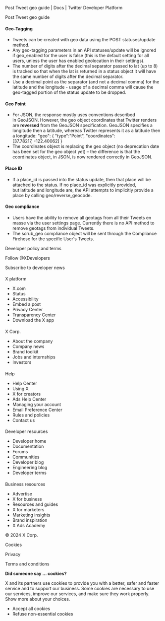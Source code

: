 



Post Tweet geo guide | Docs | Twitter Developer Platform 





































































































Post Tweet geo guide



#### **Geo-Tagging**


* Tweets can be created with geo data using the POST statuses/update method.
* Any geo-tagging parameters in an API statuses/update will be ignored if geo\_enabled for the user is false (this is the default setting for all users, unless the user has enabled geolocation in their settings).
* The number of digits after the decimal separator passed to lat (up to 8) is tracked so that when the lat is returned in a status object it will have the same number of digits after the decimal separator.
* Use a decimal point as the separator (and not a decimal comma) for the latitude and the longitude - usage of a decimal comma will cause the geo-tagged portion of the status update to be dropped.


#### **Geo Point**


* For JSON, the response mostly uses conventions described in GeoJSON. However, the geo object coordinates that Twitter renders are **reversed** from the GeoJSON specification. GeoJSON specifies a longitude then a latitude, whereas Twitter represents it as a latitude then a longitude: "geo": { "type":"Point", "coordinates":[37.78217, -122.40062] }
* The coordinates object is replacing the geo object (no deprecation date has been set for the geo object yet) – the difference is that the coordinates object, in JSON, is now rendered correctly in GeoJSON.


#### **Place ID**


* If a place\_id is passed into the status update, then that place will be attached to the status. If no place\_id was explicitly provided, but latitude and longitude are, the API attempts to implicitly provide a place by calling geo/reverse\_geocode.


#### **Geo compliance**


* Users have the ability to remove all geotags from all their Tweets en masse via the user settings page. Currently there is no API method to remove geotags from individual Tweets.
* The scrub\_geo compliance object will be sent through the Compliance Firehose for the specific User's Tweets.



















Developer policy and terms


Follow @XDevelopers


Subscribe to developer news












#### 
 X platform


* X.com
* Status
* Accessibility
* Embed a post
* Privacy Center
* Transparency Center
* Download the X app




#### 
 X Corp.


* About the company
* Company news
* Brand toolkit
* Jobs and internships
* Investors




#### 
 Help


* Help Center
* Using X
* X for creators
* Ads Help Center
* Managing your account
* Email Preference Center
* Rules and policies
* Contact us




#### 
 Developer resources


* Developer home
* Documentation
* Forums
* Communities
* Developer blog
* Engineering blog
* Developer terms




#### 
 Business resources


* Advertise
* X for business
* Resources and guides
* X for marketers
* Marketing insights
* Brand inspiration
* X Ads Academy









 © 2024 X Corp.
 


Cookies


Privacy


Terms and conditions






















**Did someone say … cookies?**  
  


 X and its partners use cookies to provide you with a better, safer and
 faster service and to support our business. Some cookies are necessary to use
 our services, improve our services, and make sure they work properly.
 Show more about your choices.


 




* Accept all cookies
* Refuse non-essential cookies















